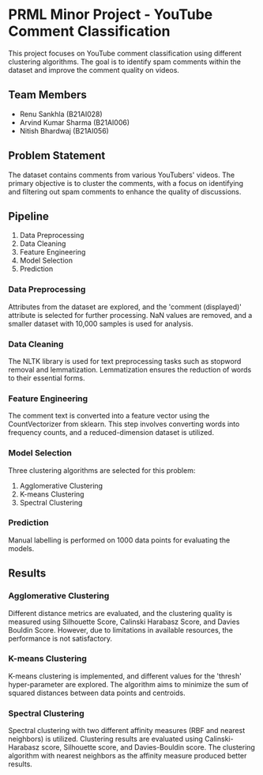 # PRML Minor Project - YouTube Comment Classification

This project focuses on YouTube comment classification using different clustering algorithms. The goal is to identify spam comments within the dataset and improve the comment quality on videos.

## Team Members
- Renu Sankhla (B21AI028)
- Arvind Kumar Sharma (B21AI006)
- Nitish Bhardwaj (B21AI056)


## Problem Statement
The dataset contains comments from various YouTubers' videos. The primary objective is to cluster the comments, with a focus on identifying and filtering out spam comments to enhance the quality of discussions.

## Pipeline

1. Data Preprocessing
2. Data Cleaning
3. Feature Engineering
4. Model Selection
5. Prediction

### Data Preprocessing
Attributes from the dataset are explored, and the 'comment (displayed)' attribute is selected for further processing. NaN values are removed, and a smaller dataset with 10,000 samples is used for analysis.

### Data Cleaning
The NLTK library is used for text preprocessing tasks such as stopword removal and lemmatization. Lemmatization ensures the reduction of words to their essential forms.

### Feature Engineering
The comment text is converted into a feature vector using the CountVectorizer from sklearn. This step involves converting words into frequency counts, and a reduced-dimension dataset is utilized.

### Model Selection
Three clustering algorithms are selected for this problem:

1. Agglomerative Clustering
2. K-means Clustering
3. Spectral Clustering

### Prediction
Manual labelling is performed on 1000 data points for evaluating the models.

## Results

### Agglomerative Clustering
Different distance metrics are evaluated, and the clustering quality is measured using Silhouette Score, Calinski Harabasz Score, and Davies Bouldin Score. However, due to limitations in available resources, the performance is not satisfactory.

### K-means Clustering
K-means clustering is implemented, and different values for the 'thresh' hyper-parameter are explored. The algorithm aims to minimize the sum of squared distances between data points and centroids.

### Spectral Clustering
Spectral clustering with two different affinity measures (RBF and nearest neighbors) is utilized. Clustering results are evaluated using Calinski-Harabasz score, Silhouette score, and Davies-Bouldin score. The clustering algorithm with nearest neighbors as the affinity measure produced better results.


